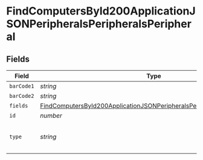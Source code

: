 # FindComputersById200ApplicationJSONPeripheralsPeripheralsPeripheral


## Fields

| Field                                                                                                                                                                             | Type                                                                                                                                                                              | Required                                                                                                                                                                          | Description                                                                                                                                                                       | Example                                                                                                                                                                           |
| --------------------------------------------------------------------------------------------------------------------------------------------------------------------------------- | --------------------------------------------------------------------------------------------------------------------------------------------------------------------------------- | --------------------------------------------------------------------------------------------------------------------------------------------------------------------------------- | --------------------------------------------------------------------------------------------------------------------------------------------------------------------------------- | --------------------------------------------------------------------------------------------------------------------------------------------------------------------------------- |
| `barCode1`                                                                                                                                                                        | *string*                                                                                                                                                                          | :heavy_minus_sign:                                                                                                                                                                | N/A                                                                                                                                                                               |                                                                                                                                                                                   |
| `barCode2`                                                                                                                                                                        | *string*                                                                                                                                                                          | :heavy_minus_sign:                                                                                                                                                                | N/A                                                                                                                                                                               |                                                                                                                                                                                   |
| `fields`                                                                                                                                                                          | [FindComputersById200ApplicationJSONPeripheralsPeripheralsPeripheralFields](../../models/operations/findcomputersbyid200applicationjsonperipheralsperipheralsperipheralfields.md) | :heavy_minus_sign:                                                                                                                                                                | N/A                                                                                                                                                                               |                                                                                                                                                                                   |
| `id`                                                                                                                                                                              | *number*                                                                                                                                                                          | :heavy_minus_sign:                                                                                                                                                                | N/A                                                                                                                                                                               | 1                                                                                                                                                                                 |
| `type`                                                                                                                                                                            | *string*                                                                                                                                                                          | :heavy_minus_sign:                                                                                                                                                                | Name of the peripheral type                                                                                                                                                       | Peripheral Type Name                                                                                                                                                              |